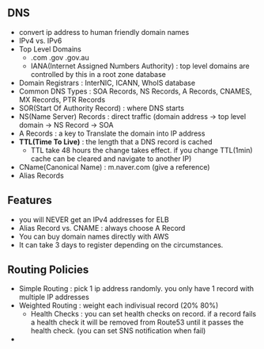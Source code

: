 ## DNS
- convert ip address to human friendly domain names
- IPv4 vs. IPv6
- Top Level Domains
  - .com .gov .gov.au
  - IANA(Internet Assigned Numbers Authority) : top level domains are controlled by this in a root zone database
- Domain Registrars : InterNIC, ICANN, WhoIS database
- Common DNS Types : SOA Records, NS Records, A Records, CNAMES, MX Records, PTR Records
- SOR(Start Of Authority Record) : where DNS starts 
- NS(Name Server) Records : direct traffic (domain address -> top level domain -> NS Record -> SOA 
- A Records : a key to Translate the domain into IP address 
- **TTL(Time To Live)** : the length that a DNS record is cached
  - TTL take 48 hours the change takes effect. if you change TTL(1min) cache can be cleared and navigate to another IP)
- CName(Canonical Name) : m.naver.com (give a reference)
- Alias Records 

## Features
- you will NEVER get an IPv4 addresses for ELB
- Alias Record vs. CNAME : always choose A Record
- You can buy domain names directly with AWS
- It can take 3 days to register depending on the circumstances. 

## Routing Policies 
- Simple Routing : pick 1 ip address randomly. you only have 1 record with multiple IP addresses
- Weighted Routing : weight each indivisual record (20% 80%)
  - Health Checks : you can set health checks on record. if a record fails a health check it will be removed from Route53 until it passes the health check. (you can set SNS notification when fail)
- 
